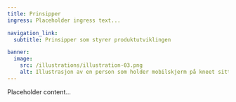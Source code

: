```yaml
---
title: Prinsipper
ingress: Placeholder ingress text...

navigation_link:
  subtitle: Prinsipper som styrer produktutviklingen

banner:
  image:
    src: /illustrations/illustration-03.png
    alt: Illustrasjon av en person som holder mobilskjerm på kneet sitt
---
```


Placeholder content...